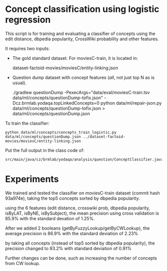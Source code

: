 Concept classification using logistic regression
================================================

This script is for training and evaluating a classifier of concepts using the edit distance, dbpedia popularity, CrossWiki probability and other features.

It requires two inputs:

  * The gold standard dataset. For moviesC-train, it is located in:

	dataset-factoid-movies/moviesC/entity-linking.json

  * Question dump dataset with concept features (*all*, not just top N as is usual).

	./gradlew questionDump -PexecArgs="data/eval/moviesC-train.tsv data/ml/concepts/questionDump-tofix.json" -Dcz.brmlab.yodaqa.topLinkedConcepts=0
	python data/ml/repair-json.py data/ml/concepts/questionDump-tofix.json > data/ml/concepts/questionDump.json

To train the classifier:

	python data/ml/concepts/concepts_train_logistic.py data/ml/concepts/questionDump.json ../dataset-factoid-movies/moviesC/entity-linking.json

Put the full output in the class code of:

	src/main/java/cz/brmlab/yodaqa/analysis/question/ConceptClassifier.java

Experiments
===========
We trained and tested the classifier on moviesC-train dataset (commit hash 93a974e), taking the top5 concepts sorted by dbpedia popularity.

using the 6 features (edit distance, crosswiki prob, dbpedia popularity, isByLAT, isByNE, isBySubject), the mean precision using cross validation is 85.9% with the standard devation of 1.25%.

After we added 2 booleans (getByFuzzyLookup/getByCWLookup), the average precision is 86.9% with the standard deviation of 2.23%

by taking all concepts (instead of top5 sorted by dbpedia popularity), the precision changed to 93.2% with standard deviation of 0.91%

Further changes can be done, such as increasing the number of concepts from CW lookup.
